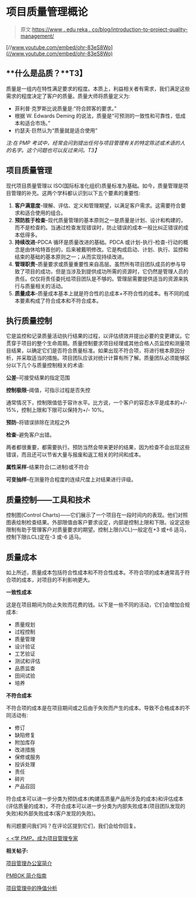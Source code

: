 # 项目质量管理概论

> 原文:[https://www . edu reka . co/blog/introduction-to-project-quality-management/](https://www.edureka.co/blog/introduction-to-project-quality-management/)

[//www.youtube.com/embed/ohr-83eS8Wo](//www.youtube.com/embed/ohr-83eS8Wo)

## **什么是品质？**T3】

质量是一组内在特性满足要求的程度。本质上，利益相关者有需求，我们满足这些需求的程度决定了客户的质量。质量大师将质量定义为:

*   菲利普·克罗斯比说质量是:“符合顾客的要求。”
*   根据 W. Edwards Deming 的说法，质量是“可预测的一致性和可靠性，低成本和适合市场。”
*   约瑟夫·巨然认为“质量就是适合使用”

*注:在 PMP 考试中，经常会问到提出任何与项目管理有关的特定陈述或术语的人的名字。这个问题也可以反过来问。T3】*

## **项目质量管理**

现代项目质量管理以 ISO(国际标准化组织)质量标准为基础。如今，质量管理是项目管理的补充。这两个学科都认识到以下五个要素的重要性:

1.  **客户满意度**–理解、评估、定义和管理期望，以满足客户需求。这需要符合要求和适合使用的组合。
2.  **预防胜于检查**–现代质量管理的基本原则之一是质量是计划、设计和构建的，而不是检查的。当通过检查发现错误时，防止错误的成本一般比纠正错误的成本低得多。
3.  **持续改进**–PDCA 循环是质量改进的基础。PDCA 或计划-执行-检查-行动的概念是由休哈特首创的，后来被戴明修改。它是构成启动、计划、执行、监控和结束的基础的基本原则之一；从而实现持续改进。
4.  **管理职责**–质量要求或质量重要性来自高层。虽然所有项目团队成员的参与导致了项目的成功，但是当涉及到提供成功所需的资源时，它仍然是管理人员的责任。仅仅将责任委托给项目团队是不够的。管理层需要提供适当的资源来执行与质量相关的活动。
5.  **质量成本**–质量成本基本上就是符合性的总成本+不符合性的成本。有不同的成本要素构成了符合成本和不符合成本。

## **执行质量控制**

它是监控和记录质量活动执行结果的过程，以评估绩效并提出必要的变更建议。它贯穿于项目的整个生命周期。质量控制要求项目经理或其他合格人员监控和测量项目结果，以确定它们是否符合质量标准。如果出现不符合项，将进行根本原因分析，并采取适当的措施。项目团队应该对统计计算有所了解。质量团队必须能够区分以下几个与质量控制相关的术语:

**公差**–可接受结果的指定范围

**控制极限**–阈值，可指示过程是否失控

通常情况下，控制限值低于容许水平。比方说，一个客户的容忍水平是成本的+/- 15%，控制上限和下限可以保持为+/- 10%。

**预防**–将错误排除在流程之外

**检查**–避免客户出错。

两者都很重要，都需要执行。预防当然会带来更好的结果，因为检查不会出现这些错误，而且还可以节省大量与报废和返工相关的时间和成本。

**属性采样**–结果符合(二进制)或不符合

**可变抽样**–在测量符合程度的连续尺度上对结果进行评级。

## **质量控制——工具和技术**

控制图(Control Charts)——它们展示了一个项目在一段时间内的表现。他们对照图表绘制检查结果。外部限值由客户要求设定，内部是控制上限和下限。设定这些限制有助于管理客户对质量要求的期望。控制上限(UCL)一般定在+3 或+6 适马，控制下限(LCL)定在-3 或-6 适马。

## 质量成本

如上所述，质量成本包括符合性成本和不符合性成本。不符合项的成本通常高于符合项的成本，对项目的不利影响更大。

**一致性成本**

这是在项目期间为防止失败而花费的钱。以下是一些不同的活动，它们会增加合规成本:

*   质量规划
*   过程控制
*   质量管理
*   设计验证
*   工艺验证
*   测试和评估
*   品质监查
*   田间试验
*   培养

**不符合成本**

不符合项的成本是在项目期间或之后由于失败而产生的成本。导致不合格成本的不同活动有:

*   修订
*   缺陷修复
*   附加库存
*   改进措施
*   保修或服务
*   投诉处理
*   责任
*   碎片
*   产品召回

符合成本可以进一步分类为预防成本(构建高质量产品所涉及的成本)和评估成本(评估质量的成本)，不符合成本可以进一步分类为内部失败成本(项目团队发现的失败)和外部失败成本(客户发现的失败)。

有问题要问我们吗？在评论区提到它们，我们会给你回复。

[< <学 PMP。成为项目管理专家](https://www.edureka.co/pmp "PMP Training")

**相关帖子:**

[项目管理办公室简介](https://www.edureka.co/blog/introduction-to-project_management_office/ "Introduction to Project Management Office")

[PMBOK 简介指南](https://www.edureka.co/blog/an-introduction-to-pmbok-guide/ "An Introduction to PMBOK Guide")

[项目管理中的挣值分析](https://www.edureka.co/blog/earned_value_analysis_in_project-management/ "Earned Value Analysis in Project Management")